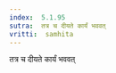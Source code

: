 ```yaml
---
index:  5.1.95
sutra:  तत्र च दीयते कार्यं भववत्
vritti:  samhita 
---
```


तत्र च दीयते कार्यं भववत्


